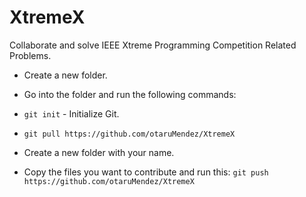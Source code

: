 # XtremeX
Collaborate and solve IEEE Xtreme Programming Competition Related Problems.

- Create a new folder.
- Go into the folder and run the following commands:
- `git init` - Initialize Git.
- `git pull https://github.com/otaruMendez/XtremeX`

- Create a new folder with your name.
- Copy the files you want to contribute and run this: `git push https://github.com/otaruMendez/XtremeX`
